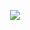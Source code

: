 

<!---
Nurmakhammatov/Nurmakhammatov is a ✨ special ✨ repository because its `README.md` (this file) appears on your GitHub profile.
You can click the Preview link to take a look at your changes.
--->
<p align="center"><a href="https://github.com/Muhammadsher/github-readme-ranking">
  <img src="https://github-readme-ranking.vercel.app/api/rank?username=Nurmakhammatov&country_code=uzbekistan&show_private=true&theme=dark" />
</a></p>
